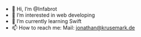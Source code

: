 - 👋 Hi, I’m @Infabrot
- 👀 I’m interested in web developing
- 🌱 I’m currently learning Swift
- 📫 How to reach me: Mail: jonathan@krusemark.de

<!---
Infabrot/Infabrot is a ✨ special ✨ repository because its `README.md` (this file) appears on your GitHub profile.
You can click the Preview link to take a look at your changes.
--->
